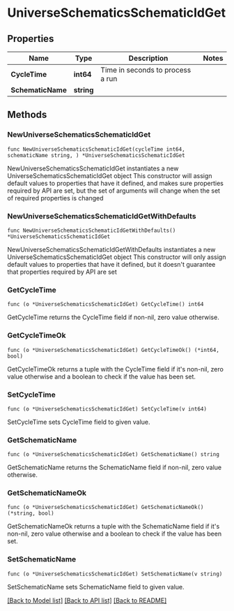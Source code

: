 # UniverseSchematicsSchematicIdGet

## Properties

Name | Type | Description | Notes
------------ | ------------- | ------------- | -------------
**CycleTime** | **int64** | Time in seconds to process a run | 
**SchematicName** | **string** |  | 

## Methods

### NewUniverseSchematicsSchematicIdGet

`func NewUniverseSchematicsSchematicIdGet(cycleTime int64, schematicName string, ) *UniverseSchematicsSchematicIdGet`

NewUniverseSchematicsSchematicIdGet instantiates a new UniverseSchematicsSchematicIdGet object
This constructor will assign default values to properties that have it defined,
and makes sure properties required by API are set, but the set of arguments
will change when the set of required properties is changed

### NewUniverseSchematicsSchematicIdGetWithDefaults

`func NewUniverseSchematicsSchematicIdGetWithDefaults() *UniverseSchematicsSchematicIdGet`

NewUniverseSchematicsSchematicIdGetWithDefaults instantiates a new UniverseSchematicsSchematicIdGet object
This constructor will only assign default values to properties that have it defined,
but it doesn't guarantee that properties required by API are set

### GetCycleTime

`func (o *UniverseSchematicsSchematicIdGet) GetCycleTime() int64`

GetCycleTime returns the CycleTime field if non-nil, zero value otherwise.

### GetCycleTimeOk

`func (o *UniverseSchematicsSchematicIdGet) GetCycleTimeOk() (*int64, bool)`

GetCycleTimeOk returns a tuple with the CycleTime field if it's non-nil, zero value otherwise
and a boolean to check if the value has been set.

### SetCycleTime

`func (o *UniverseSchematicsSchematicIdGet) SetCycleTime(v int64)`

SetCycleTime sets CycleTime field to given value.


### GetSchematicName

`func (o *UniverseSchematicsSchematicIdGet) GetSchematicName() string`

GetSchematicName returns the SchematicName field if non-nil, zero value otherwise.

### GetSchematicNameOk

`func (o *UniverseSchematicsSchematicIdGet) GetSchematicNameOk() (*string, bool)`

GetSchematicNameOk returns a tuple with the SchematicName field if it's non-nil, zero value otherwise
and a boolean to check if the value has been set.

### SetSchematicName

`func (o *UniverseSchematicsSchematicIdGet) SetSchematicName(v string)`

SetSchematicName sets SchematicName field to given value.



[[Back to Model list]](../README.md#documentation-for-models) [[Back to API list]](../README.md#documentation-for-api-endpoints) [[Back to README]](../README.md)


